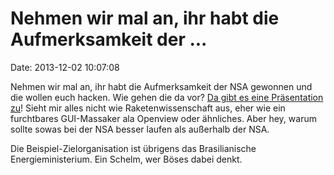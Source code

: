 Nehmen wir mal an, ihr habt die Aufmerksamkeit der \...
=======================================================

Date: 2013-12-02 10:07:08

Nehmen wir mal an, ihr habt die Aufmerksamkeit der NSA gewonnen und die
wollen euch hacken. Wie gehen die da vor? [Da gibt es eine Präsentation
zu](http://www.scribd.com/fullscreen/188094600?access_key=key-2dvzkv8d3gnowt96adba&allow_share=true&view_mode=scroll)!
Sieht mir alles nicht wie Raketenwissenschaft aus, eher wie ein
furchtbares GUI-Massaker ala Openview oder ähnliches. Aber hey, warum
sollte sowas bei der NSA besser laufen als außerhalb der NSA.

Die Beispiel-Zielorganisation ist übrigens das Brasilianische
Energieministerium. Ein Schelm, wer Böses dabei denkt.
